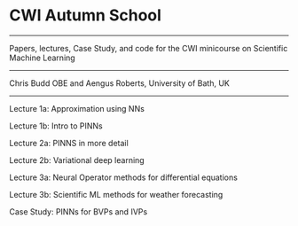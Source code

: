 # CWI Autumn School

----

Papers, lectures, Case Study, and code for the CWI minicourse on Scientific Machine Learning

---

Chris Budd OBE and Aengus Roberts, University of Bath, UK

----

Lecture 1a: Approximation using NNs

Lecture 1b: Intro to PINNs

Lecture 2a: PINNS in more detail

Lecture 2b: Variational deep learning

Lecture 3a: Neural Operator methods for differential equations

Lecture 3b: Scientific ML methods for weather forecasting


Case Study: PINNs for BVPs and IVPs


